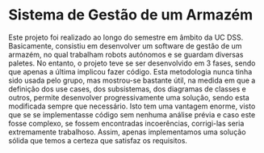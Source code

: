 # Sistema de Gestão de um Armazém

Este projeto foi realizado ao longo do semestre em âmbito da UC DSS. Basicamente, consistiu em desenvolver um software de gestão de
um armazém, no qual trabalham robots autónomos e se guardam diversas paletes. No entanto, o
projeto teve se ser desenvolvido em 3 fases, sendo que apenas a última implicou fazer código. Esta
metodologia nunca tinha sido usada pelo grupo, mas mostrou-se bastante útil, na medida em que a
definição dos use cases, dos subsistemas, dos diagramas de classes e outros, permite desenvolver
progressivamente uma solução, sendo esta modificada sempre que necessário. Isto tem uma
vantagem enorme, visto que se se implementasse código sem nenhuma análise prévia e caso este
fosse complexo, se fossem encontradas incoerências, corrigi-las seria extremamente trabalhoso.
Assim, apenas implementamos uma solução sólida que temos a certeza que satisfaz os requisitos.
